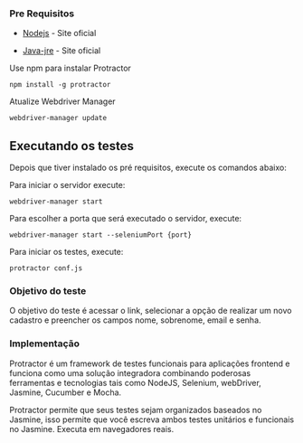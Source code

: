 ### Pre Requisitos

* [Nodejs](https://nodejs.org/en/download/) - Site oficial

* [Java-jre](https://www.oracle.com/technetwork/pt/java/javase/downloads/jre8-downloads-2133155.html) - Site oficial


Use npm para instalar Protractor 

```
npm install -g protractor
```

Atualize Webdriver Manager

```
webdriver-manager update
```

## Executando os testes

Depois que tiver instalado os pré requisitos, execute os comandos abaixo:

Para iniciar o servidor execute:

```
webdriver-manager start
```
Para escolher a porta que será executado o servidor, execute:
```
webdriver-manager start --seleniumPort {port}
```
Para iniciar os testes, execute:
```
protractor conf.js
```

### Objetivo do teste

O objetivo do teste é acessar o link, selecionar a opção de realizar um novo cadastro e preencher os campos nome, sobrenome, email e senha.

### Implementação

Protractor é um framework de testes funcionais para aplicações frontend e funciona como uma solução integradora combinando poderosas ferramentas e tecnologias tais como NodeJS, Selenium, webDriver, Jasmine, Cucumber e Mocha.

Protractor permite que seus testes sejam organizados baseados no Jasmine, isso permite que você escreva ambos testes unitários e funcionais no Jasmine.
Executa em navegadores reais.
